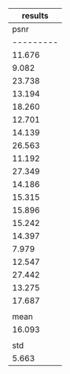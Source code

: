 
| results |
|---------|
|   psnr  |
|---------|
|  11.676 |
|  9.082  |
|  23.738 |
|  13.194 |
|  18.260 |
|  12.701 |
|  14.139 |
|  26.563 |
|  11.192 |
|  27.349 |
|  14.186 |
|  15.315 |
|  15.896 |
|  15.242 |
|  14.397 |
|  7.979  |
|  12.547 |
|  27.442 |
|  13.275 |
|  17.687 |
|         |
|   mean  |
|  16.093 |
|         |
|   std   |
|  5.663  |